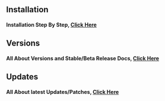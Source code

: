 ## Installation
#### Installation Step By Step, [Click Here](/INSTALLATION.md)
## Versions
#### All About Versions and Stable/Beta Release Docs, [Click Here](/VERSION.md)
## Updates
#### All About latest Updates/Patches, [Click Here](/UPDATE.md)

